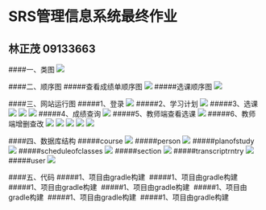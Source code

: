 # SRS管理信息系统最终作业   
## 林正茂   09133663

####一、类图
<img src="https://github.com/LinZhengM/SRS/blob/master/SRS系统/图/类图/SRS系统类图.jpg" />

####二、顺序图
#####查看成绩单顺序图
<img src="https://github.com/LinZhengM/SRS/blob/master/SRS系统/图/顺序图/教授查看成绩单顺序图.jpg" />
#####选课顺序图
<img src="https://github.com/LinZhengM/SRS/blob/master/SRS系统/图/顺序图/选课顺序图.jpg" />

####三、网站运行图
#####1、登录
<img src="https://github.com/LinZhengM/SRS/blob/master/SRS系统/图/网站截图/1登录界面.jpg" />
#####2、学习计划
<img src="https://github.com/LinZhengM/SRS/blob/master/SRS系统/图/网站截图/2学习计划.jpg" />
#####3、选课
<img src="https://github.com/LinZhengM/SRS/blob/master/SRS系统/图/网站截图/3选课系统.jpg" />
<img src="https://github.com/LinZhengM/SRS/blob/master/SRS系统/图/网站截图/4选课.jpg" />
<img src="https://github.com/LinZhengM/SRS/blob/master/SRS系统/图/网站截图/5完成选课.jpg" />
#####4、成绩查询
<img src="https://github.com/LinZhengM/SRS/blob/master/SRS系统/图/网站截图/6成绩查询.jpg" />
#####5、教师端查看选课
<img src="https://github.com/LinZhengM/SRS/blob/master/SRS系统/图/网站截图/7教师查看选课情况.jpg" />
#####6、教师端增删查改
<img src="https://github.com/LinZhengM/SRS/blob/master/SRS系统/图/网站截图/8课程操作——查询.jpg" />
<img src="https://github.com/LinZhengM/SRS/blob/master/SRS系统/图/网站截图/9修改.jpg" />
<img src="https://github.com/LinZhengM/SRS/blob/master/SRS系统/图/网站截图/10班次添加.jpg" />
<img src="https://github.com/LinZhengM/SRS/blob/master/SRS系统/图/网站截图/11查看-添加成功.jpg" />
<img src="https://github.com/LinZhengM/SRS/blob/master/SRS系统/图/网站截图/12删除一个班次.jpg" />

####四、数据库结构
#####course
<img src="https://github.com/LinZhengM/SRS/blob/master/SRS系统/图/数据库/course.jpg" />
#####person
<img src="https://github.com/LinZhengM/SRS/blob/master/SRS系统/图/数据库/person.jpg" />
#####planofstudy
<img src="https://github.com/LinZhengM/SRS/blob/master/SRS系统/图/数据库/planofstudy.jpg" />
#####scheduleofclasses
<img src="https://github.com/LinZhengM/SRS/blob/master/SRS系统/图/数据库/scheduleofclasses.jpg" />
#####section
<img src="https://github.com/LinZhengM/SRS/blob/master/SRS系统/图/数据库/section.jpg" />
#####transcriptrntry
<img src="https://github.com/LinZhengM/SRS/blob/master/SRS系统/图/数据库/transcriptrntry.jpg" />
#####user
<img src="https://github.com/LinZhengM/SRS/blob/master/SRS系统/图/数据库/user.jpg" />

####五、代码
#####1、项目由gradle构建
<img src=" " />
#####1、项目由gradle构建
<img src=" " />
#####1、项目由gradle构建
<img src=" " />
#####1、项目由gradle构建
<img src=" " />
#####1、项目由gradle构建
<img src=" " />
#####1、项目由gradle构建
<img src=" " />
#####1、项目由gradle构建
<img src=" " />
